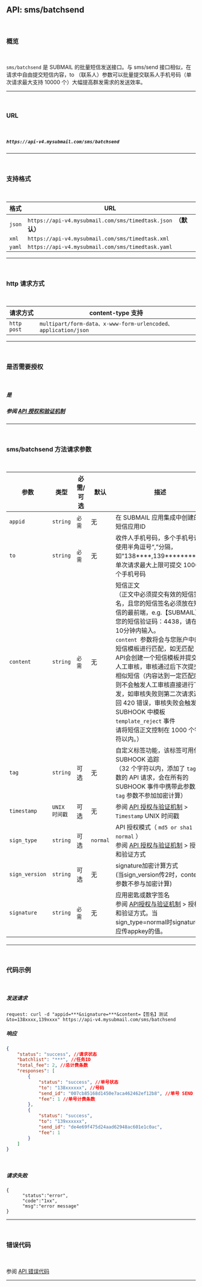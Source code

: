 ## API: sms/batchsend

<br>

### **概览**

<br>

`sms/batchsend` 是 SUBMAIL 的批量短信发送接口。与 sms/send 接口相似，在请求中自由提交短信内容，to （联系人）参数可以批量提交联系人手机号码（单次请求最大支持 10000 个）大幅提高群发需求的发送效率。

------

<br>



### URL

<br>

#####  `https://api-v4.mysubmail.com/sms/batchsend`

------



<br>

###  **支持格式**

<br>

| 格式   | URL                                                          |
| ------ | ------------------------------------------------------------ |
| `json` | `https://api-v4.mysubmail.com/sms/timedtask.json `**（默认）** |
| `xml`  | `https://api-v4.mysubmail.com/sms/timedtask.xml`             |
| `yaml` | `https://api-v4.mysubmail.com/sms/timedtask.yaml`            |

------

<br>

### **http 请求方式**

<br>

| 请求方式    | content-type 支持                                            |
| ----------- | ------------------------------------------------------------ |
| `http post` | `multipart/form-data、x-www-form-urlencoded、application/json` |

------

<br>

### **是否需要授权**

<br>

##### 是

#####  参阅 [API 授权和验证机制](https://www.mysubmail.com/documents/VBcbe)

------


<br>

### **sms/batchsend 方法请求参数**

<br>

| 参数           | 类型          | 必需/可选 | 默认     | 描述                                                         |
| -------------- | ------------- | --------- | -------- | ------------------------------------------------------------ |
| `appid`        | `string`      | `必需`    | 无       | 在 SUBMAIL 应用集成中创建的短信应用ID                        |
| `to`           | `string`      | `必需`    | 无       | 收件人手机号码，多个手机号请使用半角逗号“,”分隔，如“138****,139********”。单次请求最大上限可提交 10000 个手机号码 |
| `content`      | `string`      | `必需`    | 无       | 短信正文<br>（正文中必须提交有效的短信签名，且您的短信签名必须放在短信的最前端，e.g.【SUBMAIL】您的短信验证码：4438，请在10分钟内输入。<br>`content `参数将会与您账户中的短信模板进行匹配，如无匹配 API会创建一个短信模板并提交到人工审核，审核通过后下次提交相似短信（内容达到一定匹配度）则不会触发人工审核直接进行下发，如审核失败则第二次请求返回 420 错误，审核失败会触发 SUBHOOK 中模板 `template_reject` 事件<br>请将短信正文控制在 1000 个字符以内。） |
| `tag`          | `string`      | 可选      | 无       | 自定义标签功能，该标签可用作 SUBHOOK 追踪<br>（32 个字符以内，添加了 `tag` 参数的 API 请求，会在所有的 SUBHOOK 事件中携带此参数。`tag` 参数不参加加密计算） |
| `timestamp`    | `UNIX 时间戳` | 可选      | 无       | 参阅 [API 授权与验证机制](https://www.mysubmail.com/documents/VBcbe)  \>  `Timestamp` UNIX 时间戳 |
| `sign_type`    | `string`      | 可选      | `normal` | API 授权模式（  `md5 or sha1 or normal` ）<br>参阅 [API 授权与验证机制](https://www.mysubmail.com/documents/VBcbe)  \>  授权和验证方式 |
| `sign_version` | `string`      | 可选      | 无       | signature加密计算方式<br>(当sign_version传2时，content参数不参与加密计算) |
| `signature`    | `string`      | `必需`    | 无       | 应用密匙或数字签名<br>参阅 [API授权与验证机制](https://www.mysubmail.com/documents/VBcbe)  \>  授权和验证方式。当sign_type=normal时signature应传appkey的值。 |

#### 

------

<br>

### **代码示例**

<br>

##### 发送请求

```
request: curl -d "appid=***&signature=***&content=【签名】测试&to=138xxxx,139xxxx" https://api-v4.mysubmail.com/sms/batchsend
```

##### 响应

```json
{
    "status": "success", //请求状态
    "batchlist": "***", //任务ID
    "total_fee": 2, //总计费条数
    "responses": [
        {
            "status": "success", //单号状态
            "to": "138xxxxxx", //号码
            "send_id": "007cb85168d1450e7aca462462ef12b8", //单号 SEND ID
            "fee": 1 //单号计费条数
        },
        {
            "status": "success",
            "to": "139xxxxxx",
            "send_id": "de4e69f475d24aad62948ac601e1c0ac",
            "fee": 1
        }
    ]
}
```

<br>

##### 请求失败


```
{
      "status":"error",
      "code":"1xx",
      "msg":"error message"
}
```

------

<br>

### **错误代码**

<br>

参阅 [API 错误代码](https://www.mysubmail.com/documents/rK2yh3)

------

